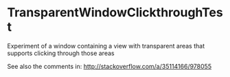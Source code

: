 # TransparentWindowClickthroughTest
Experiment of a window containing a view with transparent areas that supports clicking through those areas

See also the comments in: http://stackoverflow.com/a/35114166/978055
